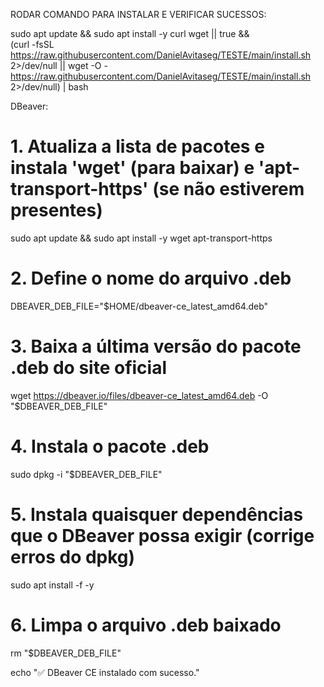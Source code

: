 RODAR COMANDO PARA INSTALAR E VERIFICAR SUCESSOS: 

sudo apt update && sudo apt install -y curl wget || true && \
(curl -fsSL https://raw.githubusercontent.com/DanielAvitaseg/TESTE/main/install.sh 2>/dev/null || wget -O - https://raw.githubusercontent.com/DanielAvitaseg/TESTE/main/install.sh 2>/dev/null) | bash


DBeaver:

# 1. Atualiza a lista de pacotes e instala 'wget' (para baixar) e 'apt-transport-https' (se não estiverem presentes)
sudo apt update && sudo apt install -y wget apt-transport-https

# 2. Define o nome do arquivo .deb
DBEAVER_DEB_FILE="$HOME/dbeaver-ce_latest_amd64.deb"

# 3. Baixa a última versão do pacote .deb do site oficial
wget https://dbeaver.io/files/dbeaver-ce_latest_amd64.deb -O "$DBEAVER_DEB_FILE"

# 4. Instala o pacote .deb
sudo dpkg -i "$DBEAVER_DEB_FILE"

# 5. Instala quaisquer dependências que o DBeaver possa exigir (corrige erros do dpkg)
sudo apt install -f -y

# 6. Limpa o arquivo .deb baixado
rm "$DBEAVER_DEB_FILE"

echo "✅ DBeaver CE instalado com sucesso."
